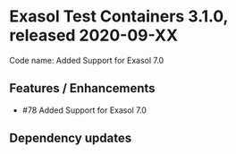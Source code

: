 # Exasol Test Containers 3.1.0, released 2020-09-XX

Code name: Added Support for Exasol 7.0

## Features / Enhancements
 
* #78 Added Support for Exasol 7.0

## Dependency updates

